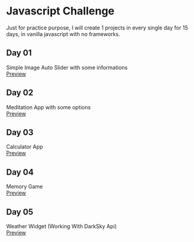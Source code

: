 # Javascript Challenge

Just for practice purpose, I will create 1 projects in every single day for 15 days, in vanilla javascript with no frameworks.

## Day 01

Simple Image Auto Slider with some informations<br>
[Preview](https://logovski.github.io/30-days-30-Javascript-Projects/Day%2001%20-%20Image%20Slider/)

## Day 02

Meditation App with some options<br>
[Preview](https://logovski.github.io/30-days-30-Javascript-Projects/Day%2002%20-%20Meditation%20App/)

## Day 03

Calculator App<br>
[Preview](https://logovski.github.io/30-days-30-Javascript-Projects/Day%2003%20-%20Weather%20App/)

## Day 04

Memory Game<br>
[Preview](https://logovski.github.io/30-days-30-Javascript-Projects/Day%2004%20-%20Memory%20Game/)

## Day 05

Weather Widget (Working With DarkSky Api)<br>
[Preview](https://logovski.github.io/30-days-30-Javascript-Projects/Day%2005%20-%20Weather%20App/)
